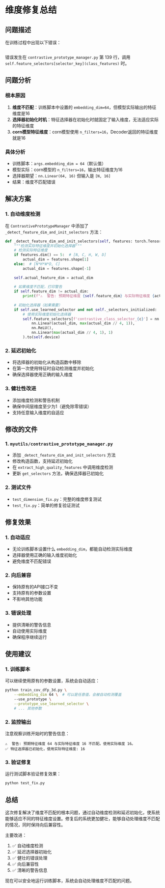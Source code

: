 # 维度修复总结

## 问题描述

在训练过程中出现以下错误：
```RuntimeError: mat1 and mat2 shapes cannot be multiplied (41879x16 and 64x16)
```

错误发生在 `contrastive_prototype_manager.py` 第 139 行，调用 `self.feature_selectors[selector_key](class_features)` 时。

## 问题分析

### 根本原因
1. **维度不匹配**：训练脚本中设置的 `embedding_dim=64`，但模型实际输出的特征维度是16
2. **选择器初始化时机**：特征选择器在初始化时就固定了输入维度，无法适应实际的特征维度
3. **corn模型特征维度**：corn模型使用 `n_filters=16`，Decoder返回的特征维度就是16

### 具体分析
- 训练脚本：`args.embedding_dim = 64`（默认值）
- 模型实际：corn模型的 `n_filters=16`，输出特征维度为16
- 选择器期望：`nn.Linear(64, 16)` 但输入是 `[N, 16]`
- 结果：维度不匹配错误

## 解决方案

### 1. 自动维度检测
在 `ContrastivePrototypeManager` 中添加了 `_detect_feature_dim_and_init_selectors` 方法：

```python
def _detect_feature_dim_and_init_selectors(self, features: torch.Tensor):
    """检测实际特征维度并初始化选择器"""
    # 检测实际特征维度
    if features.dim() == 5:  # [N, C, H, W, D]
        actual_dim = features.shape[1]
    else:  # [N*H*W*D, C]
        actual_dim = features.shape[-1]
    
    self.actual_feature_dim = actual_dim
    
    # 如果维度不匹配，打印警告
    if self.feature_dim != actual_dim:
        print(f"⚠️  警告: 预期特征维度 {self.feature_dim} 与实际特征维度 {actual_dim} 不匹配。使用实际维度 {actual_dim}。")
    
    # 初始化选择器（如果需要）
    if self.use_learned_selector and not self._selectors_initialized:
        # 使用实际维度初始化选择器
        self.feature_selectors[f'contrastive_class_selector_{c}'] = nn.Sequential(
            nn.Linear(actual_dim, max(actual_dim // 4, 1)),
            nn.ReLU(),
            nn.Linear(max(actual_dim // 4, 1), 1)
        ).to(self.device)
```

### 2. 延迟初始化
- 将选择器的初始化从构造函数中移除
- 在第一次使用特征时自动检测维度并初始化
- 确保选择器使用正确的输入维度

### 3. 健壮性改进
- 添加维度检测和警告机制
- 确保中间层维度至少为1（避免除零错误）
- 支持任意输入维度的自适应

## 修改的文件

### 1. `myutils/contrastive_prototype_manager.py`
- 添加 `_detect_feature_dim_and_init_selectors` 方法
- 修改构造函数，支持延迟初始化
- 在 `extract_high_quality_features` 中调用维度检测
- 更新 `get_selectors` 方法，确保选择器已初始化

### 2. 测试文件
- `test_dimension_fix.py`：完整的维度修复测试
- `test_fix.py`：简单的修复验证测试

## 修复效果

### 1. 自动适应
- 无论训练脚本设置什么 `embedding_dim`，都能自动检测实际维度
- 选择器使用正确的输入维度初始化
- 避免维度不匹配错误

### 2. 向后兼容
- 保持原有的API接口不变
- 支持原有的参数设置
- 不影响其他功能

### 3. 错误处理
- 提供清晰的警告信息
- 自动使用实际维度
- 确保程序继续运行

## 使用建议

### 1. 训练脚本
可以继续使用原有的参数设置，系统会自动适应：
```bash
python train_cov_dfp_3d.py \
    --embedding_dim 64 \  # 可以是任意值，会被自动检测覆盖
    --use_prototype \
    --prototype_use_learned_selector \
    # ... 其他参数
```

### 2. 监控输出
注意观察训练开始时的警告信息：
```
⚠️  警告: 预期特征维度 64 与实际特征维度 16 不匹配。使用实际维度 16。
✅ 特征选择器已初始化，使用实际特征维度: 16
```

### 3. 验证修复
运行测试脚本验证修复效果：
```bash
python test_fix.py
```

## 总结

这次修复解决了维度不匹配的根本问题，通过自动维度检测和延迟初始化，使系统能够适应不同的特征维度设置。修复后的系统更加健壮，能够自动处理维度不匹配的情况，同时保持向后兼容性。

主要改进：
1. ✅ 自动维度检测
2. ✅ 延迟选择器初始化
3. ✅ 健壮的错误处理
4. ✅ 向后兼容性
5. ✅ 清晰的警告信息

现在可以安全地运行训练脚本，系统会自动处理维度不匹配的问题。 